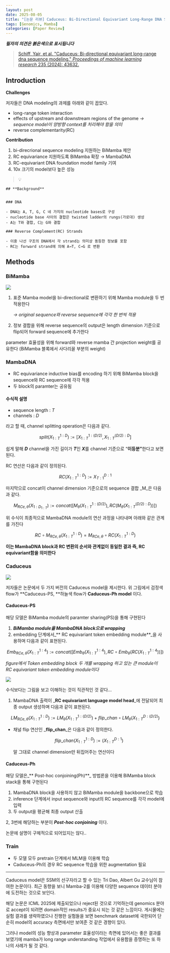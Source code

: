 ```yaml
---
layout: post
date: 2025-08-05
title: "[논문 리뷰] Caduceus: Bi-Directional Equivariant Long-Range DNA Sequence Modeling"
tags: [Genomics, Mamba]
categories: [Paper Review]
---
```


<span class="notion-red">_**필자의 의견은 붉은색으로 표시됩니다**_</span>


> [Schiff, Yair, et al. "Caduceus: Bi-directional equivariant long-range dna sequence modeling." ](https://pmc.ncbi.nlm.nih.gov/articles/PMC12189541/)[_Proceedings of machine learning research_](https://pmc.ncbi.nlm.nih.gov/articles/PMC12189541/)[ 235 (2024): 43632.](https://pmc.ncbi.nlm.nih.gov/articles/PMC12189541/)



## Introduction


**Challenges**


저자들은 DNA modeling의 과제를 아래와 같이 꼽았다.

- long-range token interaction
- effects of upstream and downstream regions of the genome 
_→ sequence model이 양방향 context를 처리해야 함을 의미_
- reverse complementarity(RC)

**Contribution**

1. bi-direcrional sequence modeling 지원하는 BiMamba 제안
1. RC equivariance 지원하도록 BiMamba 확장 → MambaDNA
1. RC-equivariant DNA foundation model family 기여
1. 10x 크기의 model보다 높은 성능

> 💡 


	## **Background**


	### DNA

	- DNA는 A, T, G, C 네 가지의 nucleotide bases로 구성
	- nucleotide base 사이의 결합은 twisted ladder의 rungs(가로대) 생성
	- A는 T와 결합, C는 G와 결합

	### Reverse Complement(RC) Strands

	- 이중 나선 구조의 DNA에서 각 strand는 의미상 동등한 정보를 포함
	- RC는 forward strand에 의해 A→T, C→G 로 변환


## Methods



### BiMamba


![](https://prod-files-secure.s3.us-west-2.amazonaws.com/542b861c-36a8-4051-84e5-8804b6728dba/2c247d59-7815-4980-99f0-8f0d21f445a7/image.png?X-Amz-Algorithm=AWS4-HMAC-SHA256&X-Amz-Content-Sha256=UNSIGNED-PAYLOAD&X-Amz-Credential=ASIAZI2LB466U7USBCDM%2F20250808%2Fus-west-2%2Fs3%2Faws4_request&X-Amz-Date=20250808T141159Z&X-Amz-Expires=3600&X-Amz-Security-Token=IQoJb3JpZ2luX2VjEG0aCXVzLXdlc3QtMiJIMEYCIQDc9%2F3zEjRaG7C9j2bWkd%2FCBEiHGAPMpDUaOSLd%2BdhZ%2BwIhAPaQ8FiUyPkZurP29zQXCzdlhRxAW0BIG6Vb0ftTRNtEKogECKb%2F%2F%2F%2F%2F%2F%2F%2F%2F%2FwEQABoMNjM3NDIzMTgzODA1Igw0gt1U%2Fc49JiCjQJ4q3APCBRMuSt7xh%2Bbq2AqZxgBYoqDHB04GBcGSDC6E0xCliZKCvBUWOo66J3smZwiylq9eHLu6Nf5DhV4Vd3DK7WdHLZclmfPSl%2F7Uafv8aI%2Bo06yqlvJXqJ8tQbcC2vgO%2F8Ww7jsL3fatl88AXcir8ZY6U7co%2FYgY6qlZDK7EGDoLg0fcECP3lBtkOoaU3fEDs0xQzyk6g7O7OAt570dn4DRfo7meIQmtdZDtcIfSZJWmBGh2UfNTWlaLlYPUWgdnPx8fFABfyOS33TbgVHBRHYVUht8yFuKmpSWxAmvYcsXJGnaD40cKpXVsb5oOlnDpCZQoFzUa%2FyKqyHkR05Jk43R%2F0cp04hDe9SS8j8VrvDibWrCbXwcm3ec95WoQaaNv5%2BytpPt70O16JgkJogTOcEQYN50KgLTbNyZ%2FmmR4TnhnM6mfRHkMI6UYcGD5%2B7loKleg6o6G4a1YfVdJxrKpMyWU81K3JpEulFUmQncjrqyuAl%2FpiMvh12EYqFnnL%2FkkD3naTybwZE5ohwFnr4v4Nk%2B04SniMnAFLZiMYZaxXr9o0ORxKgqbT74RMVlSiZAeZ%2FZ4tw9UMof9g1LCdZanNlwHxJFkYaNdgWf4QoYTtmQgMnqdgYr2zYOTLA6ZPjDA59fEBjqkARp4I1mbwbkhIYmSU3e8OMScqo1jSbQoi7j5CQOfRtX0yAQQaJqE%2B4ld%2BAnBWhQAFmRfi6YGBLnF9gSSHjg6LbBRPjF1jEvZKFnfeVvAu0jQ6Boorg4NDsnEydcuWPhSxrloyNOvvyKLJGd8lmVcQhB7%2B8br6FZRJRDwOmklRkX38jRwVGAtsNNYWsjmStH85U5PIqUjc5c1DWdJxTW1MblEYzAX&X-Amz-Signature=7c01c2c08dc50984fdcd887635edc0531dd13a1207dfe6a948d0707dd6b37573&X-Amz-SignedHeaders=host&x-amz-checksum-mode=ENABLED&x-id=GetObject)

1. 표준 Mamba model을 bi-directional로 변환하기 위해 Mamba module을 두 번 적용한다

	_→ original sequence와 reverse sequence에 각각 한 번씩 적용_

1. 정보 결합을 위해 reverse sequence의 output은 length dimension 기준으로 flip되어 forward sequence에 추가한다

parameter 효율성을 위해 forward와 reverse mamba 간 projection weight를 공유한다 (BiMamba 블록에서 사다리꼴 부분의 weight)



### MambaDNA

- RC equivariance inductive bias를 encoding 하기 위해 BiMamba block을 sequence와 RC sequence에 각각 적용
- 두 block의 paramter는 공유됨


#### 수식적 설명

- sequence length : _T_
- channels : _D_

라고 할 때,  channel splitting operation은 다음과 같다.


$$
split(X^{1:D}_{1:T}):=[X^{1:(D/2)}_{1:T},X^{(D/2):D}_{1:T}]
$$


<span class="notion-red">쉽게 말해 </span><span class="notion-red">_**D**_</span><span class="notion-red"> channel을 가진 길이가 </span><span class="notion-red">_**T**_</span><span class="notion-red">인 </span><span class="notion-red">_**X**_</span><span class="notion-red">를 channel 기준으로 “</span><span class="notion-red">**이등분”**</span><span class="notion-red">한다고 보면 된다.</span>


RC 연산은 다음과 같이 정의된다.


$$
RC(X^{1:D}_{1:T}):=X^{D:1}_{T:1}
$$


마지막으로 concat이 channel dimension 기준으로의 sequence 결합 _M_은 다음과 같다.


$$
M_{RCe,\theta}(X_{1:D_{1:T}}):=concat([M_{\theta}(X^{1:(D/2)}_{1:T}),RC(M_{\theta}(X^{(D/2):D}_{1:T}))])
$$


위 수식이 최종적으로 MambaDNA module의 연산 과정을 나타내며 아래와 같은 관계를 가진다


$$
RC\circ M_{RCe,\theta}(X^{1:D}_{1:T}) = M_{RCe,\theta} \circ RC(X^{1:D}_{1:T})
$$


**이는 MambaDNA block과 RC 변환의 순서와 관계없이 동일한 결과 즉, RC equivariant함을 의미한다**



### Caduceus


![](https://prod-files-secure.s3.us-west-2.amazonaws.com/542b861c-36a8-4051-84e5-8804b6728dba/f94a60d7-8145-473b-aef9-7c68d3ec604a/image.png?X-Amz-Algorithm=AWS4-HMAC-SHA256&X-Amz-Content-Sha256=UNSIGNED-PAYLOAD&X-Amz-Credential=ASIAZI2LB466U7USBCDM%2F20250808%2Fus-west-2%2Fs3%2Faws4_request&X-Amz-Date=20250808T141200Z&X-Amz-Expires=3600&X-Amz-Security-Token=IQoJb3JpZ2luX2VjEG0aCXVzLXdlc3QtMiJIMEYCIQDc9%2F3zEjRaG7C9j2bWkd%2FCBEiHGAPMpDUaOSLd%2BdhZ%2BwIhAPaQ8FiUyPkZurP29zQXCzdlhRxAW0BIG6Vb0ftTRNtEKogECKb%2F%2F%2F%2F%2F%2F%2F%2F%2F%2FwEQABoMNjM3NDIzMTgzODA1Igw0gt1U%2Fc49JiCjQJ4q3APCBRMuSt7xh%2Bbq2AqZxgBYoqDHB04GBcGSDC6E0xCliZKCvBUWOo66J3smZwiylq9eHLu6Nf5DhV4Vd3DK7WdHLZclmfPSl%2F7Uafv8aI%2Bo06yqlvJXqJ8tQbcC2vgO%2F8Ww7jsL3fatl88AXcir8ZY6U7co%2FYgY6qlZDK7EGDoLg0fcECP3lBtkOoaU3fEDs0xQzyk6g7O7OAt570dn4DRfo7meIQmtdZDtcIfSZJWmBGh2UfNTWlaLlYPUWgdnPx8fFABfyOS33TbgVHBRHYVUht8yFuKmpSWxAmvYcsXJGnaD40cKpXVsb5oOlnDpCZQoFzUa%2FyKqyHkR05Jk43R%2F0cp04hDe9SS8j8VrvDibWrCbXwcm3ec95WoQaaNv5%2BytpPt70O16JgkJogTOcEQYN50KgLTbNyZ%2FmmR4TnhnM6mfRHkMI6UYcGD5%2B7loKleg6o6G4a1YfVdJxrKpMyWU81K3JpEulFUmQncjrqyuAl%2FpiMvh12EYqFnnL%2FkkD3naTybwZE5ohwFnr4v4Nk%2B04SniMnAFLZiMYZaxXr9o0ORxKgqbT74RMVlSiZAeZ%2FZ4tw9UMof9g1LCdZanNlwHxJFkYaNdgWf4QoYTtmQgMnqdgYr2zYOTLA6ZPjDA59fEBjqkARp4I1mbwbkhIYmSU3e8OMScqo1jSbQoi7j5CQOfRtX0yAQQaJqE%2B4ld%2BAnBWhQAFmRfi6YGBLnF9gSSHjg6LbBRPjF1jEvZKFnfeVvAu0jQ6Boorg4NDsnEydcuWPhSxrloyNOvvyKLJGd8lmVcQhB7%2B8br6FZRJRDwOmklRkX38jRwVGAtsNNYWsjmStH85U5PIqUjc5c1DWdJxTW1MblEYzAX&X-Amz-Signature=b33a51a18586b2fdfcb1d805750ae13f0add7215f0ee0cf521698ac7b8641900&X-Amz-SignedHeaders=host&x-amz-checksum-mode=ENABLED&x-id=GetObject)


저자들은 논문에서 두 가지 버전의 Caduceus model을 제시한다. 위 그림에서 검정색 flow가 **Caduceus-PS, **하늘색 flow가 **Caduceus-Ph model** 이다.



#### Caduceus-PS


해당 모델은 BiMamba module의 paramter sharing(PS)을 통해 구현된다

1. _**BiMamba module을 MambaDNA block으로 wrapping**_
1. embedding 단계에서_** RC equivariant token embedding module**_을 사용하며 다음과 같이 표현된다.

$$
Emb_{RCe,\theta}(X^{1:4}_{1:T}):=concat([Emb_{\theta}(X^{1:4}_{1:T}),RC \circ Emb_{\theta}(RC(X^{1:4}_{1:T}))])
$$


_figure에서 Token embedding block 두 개를 wrapping 하고 있는 큰 module이 RC equivariant token embedding module이다_


![](https://prod-files-secure.s3.us-west-2.amazonaws.com/542b861c-36a8-4051-84e5-8804b6728dba/b175e4da-71eb-4e91-8c23-a06dabe673c9/image.png?X-Amz-Algorithm=AWS4-HMAC-SHA256&X-Amz-Content-Sha256=UNSIGNED-PAYLOAD&X-Amz-Credential=ASIAZI2LB466U7USBCDM%2F20250808%2Fus-west-2%2Fs3%2Faws4_request&X-Amz-Date=20250808T141200Z&X-Amz-Expires=3600&X-Amz-Security-Token=IQoJb3JpZ2luX2VjEG0aCXVzLXdlc3QtMiJIMEYCIQDc9%2F3zEjRaG7C9j2bWkd%2FCBEiHGAPMpDUaOSLd%2BdhZ%2BwIhAPaQ8FiUyPkZurP29zQXCzdlhRxAW0BIG6Vb0ftTRNtEKogECKb%2F%2F%2F%2F%2F%2F%2F%2F%2F%2FwEQABoMNjM3NDIzMTgzODA1Igw0gt1U%2Fc49JiCjQJ4q3APCBRMuSt7xh%2Bbq2AqZxgBYoqDHB04GBcGSDC6E0xCliZKCvBUWOo66J3smZwiylq9eHLu6Nf5DhV4Vd3DK7WdHLZclmfPSl%2F7Uafv8aI%2Bo06yqlvJXqJ8tQbcC2vgO%2F8Ww7jsL3fatl88AXcir8ZY6U7co%2FYgY6qlZDK7EGDoLg0fcECP3lBtkOoaU3fEDs0xQzyk6g7O7OAt570dn4DRfo7meIQmtdZDtcIfSZJWmBGh2UfNTWlaLlYPUWgdnPx8fFABfyOS33TbgVHBRHYVUht8yFuKmpSWxAmvYcsXJGnaD40cKpXVsb5oOlnDpCZQoFzUa%2FyKqyHkR05Jk43R%2F0cp04hDe9SS8j8VrvDibWrCbXwcm3ec95WoQaaNv5%2BytpPt70O16JgkJogTOcEQYN50KgLTbNyZ%2FmmR4TnhnM6mfRHkMI6UYcGD5%2B7loKleg6o6G4a1YfVdJxrKpMyWU81K3JpEulFUmQncjrqyuAl%2FpiMvh12EYqFnnL%2FkkD3naTybwZE5ohwFnr4v4Nk%2B04SniMnAFLZiMYZaxXr9o0ORxKgqbT74RMVlSiZAeZ%2FZ4tw9UMof9g1LCdZanNlwHxJFkYaNdgWf4QoYTtmQgMnqdgYr2zYOTLA6ZPjDA59fEBjqkARp4I1mbwbkhIYmSU3e8OMScqo1jSbQoi7j5CQOfRtX0yAQQaJqE%2B4ld%2BAnBWhQAFmRfi6YGBLnF9gSSHjg6LbBRPjF1jEvZKFnfeVvAu0jQ6Boorg4NDsnEydcuWPhSxrloyNOvvyKLJGd8lmVcQhB7%2B8br6FZRJRDwOmklRkX38jRwVGAtsNNYWsjmStH85U5PIqUjc5c1DWdJxTW1MblEYzAX&X-Amz-Signature=85df5697c76ea8860201681ae70394b24776e91d7e580f3752cc7593a2ee30ac&X-Amz-SignedHeaders=host&x-amz-checksum-mode=ENABLED&x-id=GetObject)


<span class="notion-red">수식보다는 그림을 보고 이해하는 것이 직관적인 것 같다…</span>

1. MambaDNA 출력이 _**RC equivariant language model head**_에 전달되어 최종 output 생성하며 다음과 같이 표현된다.

$$
LM_{RCe,\theta}(X^{1:D}_{1:T}):= LM_{\theta}(X^{1:(D/2)}_{1:T})+flip\_chan\circ LM_{\theta}(X^{D:(D/2)}_{1:T})
$$

- 채널 flip 연산인 _**flip\_chan**_은 다음과 같이 정의한다.

	$$
	flip\_chan(X^{1:D}_{1:T}):=(X^{D:1}_{1:T})
	$$


	말 그대로 channel dimension만 뒤집어주는 연산이다



#### Caduceus-Ph


해당 모델은_** Post-hoc conjoining(Ph)**_ 방법론을 이용해 BiMamba block stack을 통해 구현된다

1. MambaDNA block을 사용하지 않고 BiMamba module을 backbone으로 학습
1. inference 단계에서 input sequence와 input의 RC sequence를 각각 model에 입력
1. 두 output을 평균해 최종 output 산출

2, 3번에 해당하는 부분이 _**Post-hoc conjoining**_ 이다.


<span class="notion-red">논문에 설명이 구체적으로 되어있지는 않다..</span>



### Train

- 두 모델 모두 pretrain 단계에서 MLM을 이용해 학습
- Caduceus-Ph의 경우 RC sequence 학습을 위한 augmentation 필요

---


<span class="notion-red">Caduceus model은 SSM의 선구자라고 할 수 있는 Tri Dao, Albert Gu 교수님이 참여한 논문이다. 최근 동향을 보니 Mamba-2를 이용해 다양한 sequence 데이터 분야에 도전하는 것으로 보인다.</span>


<span class="notion-red">해당 논문은 ICML 2025에 제출되었으나 reject된 것으로 기억하는데 genomics 분야로 accept이 되려면 domain적인 results가 중요시 되는 것 같은 느낌이다. 게시물에는 실험 결과를 생략하였으나 진행한 실험들을 보면 benchmark dataset에 국한되어 단순히 model의 accuracy 측면에서만 보여준 것 같은 경향이 있다.</span>


<span class="notion-red">그러나 model의 성능 향상과 parameter 효율성이라는 측면에 있어서는 좋은 결과를 보였기에 mamba가 long range understanding 작업에서 유용함을 증명하는 또 하나의 사례가 될 것 같다.</span>

